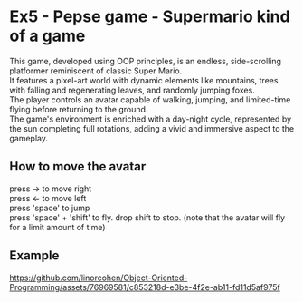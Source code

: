 # Ex5 - Pepse game - Supermario kind of a game

This game, developed using OOP principles, is an endless, side-scrolling platformer reminiscent of classic Super Mario.  
It features a pixel-art world with dynamic elements like mountains, trees with falling and regenerating leaves, and randomly jumping foxes.  
The player controls an avatar capable of walking, jumping, and limited-time flying before returning to the ground.  
The game's environment is enriched with a day-night cycle, represented by the sun completing full rotations, adding a vivid and immersive aspect to the gameplay.

## How to move the avatar
press → to move right  
press ← to move left  
press 'space' to jump  
press 'space' + 'shift' to fly. drop shift to stop. (note that the avatar will fly for a limit amount of time)  

## Example


https://github.com/linorcohen/Object-Oriented-Programming/assets/76969581/c853218d-e3be-4f2e-ab11-fd11d5af975f

